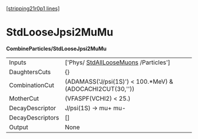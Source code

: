 [[stripping21r0p1 lines]](./stripping21r0p1-index)

# StdLooseJpsi2MuMu

**CombineParticles/StdLooseJpsi2MuMu**

|                  |                                                                               |
|------------------|-------------------------------------------------------------------------------|
| Inputs           | ['Phys/ [StdAllLooseMuons](./stripping21r0p1-stdallloosemuons) /Particles'] |
| DaughtersCuts    | {}                                                                            |
| CombinationCut   | (ADAMASS('J/psi(1S)') \< 100.\*MeV) & (ADOCACHI2CUT(30,''))                   |
| MotherCut        | (VFASPF(VCHI2) \< 25.)                                                        |
| DecayDescriptor  | J/psi(1S) -\> mu+ mu-                                                         |
| DecayDescriptors | []                                                                          |
| Output           | None                                                                          |

